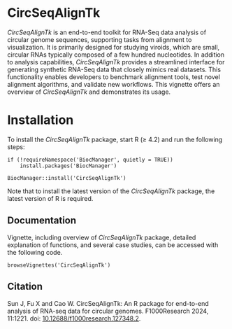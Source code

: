# CircSeqAlignTk

*CircSeqAlignTk* is an end-to-end toolkit for RNA-Seq data analysis of
circular genome sequences, supporting tasks from alignment to visualization.
It is primarily designed for studying viroids, which are small, circular RNAs
typically composed of a few hundred nucleotides.
In addition to analysis capabilities, *CircSeqAlignTk* provides a streamlined
interface for generating synthetic RNA-Seq data that closely mimics real datasets.
This functionality enables developers to benchmark alignment tools,
test novel alignment algorithms, and validate new workflows.
This vignette offers an overview of *CircSeqAlignTk* and demonstrates its usage.


# Installation

To install the *CircSeqAlignTk* package, start R (≥ 4.2) and run the following steps:

```{r install_package, eval=FALSE}
if (!requireNamespace('BiocManager', quietly = TRUE))
    install.packages('BiocManager')

BiocManager::install('CircSeqAlignTk')
```

Note that to install the latest version of the *CircSeqAlignTk* package,
the latest version of R is required.



## Documentation

Vignette, including overview of *CircSeqAlignTk* package,
detailed explanation of functions, and several case studies,
can be accessed with the following code.

```
browseVignettes('CircSeqAlignTk')
```


## Citation

Sun J, Fu X and Cao W.
CircSeqAlignTk: An R package for end-to-end analysis of RNA-seq data for circular genomes.
F1000Research 2024, 11:1221.
doi: [10.12688/f1000research.127348.2](https://doi.org/10.12688/f1000research.127348.2).



